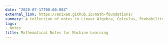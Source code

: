 ```yaml
---
date: "2020-07-17T00:00:00Z"
external_link: https://enixam.github.io/math-foundations/
summary: A collection of notes in Linear Algebra, Calculus, Probability Theory, Statistics and Optimization
tags:
- Notes
title: Mathematical Notes for Machine Learning
---
```

